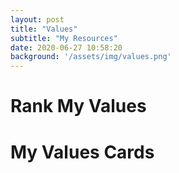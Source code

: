 ```yaml
---
layout: post
title: "Values"
subtitle: "My Resources"
date: 2020-06-27 10:58:20
background: '/assets/img/values.png'
---
```

# **Rank My Values**
<object data="/assets/pdf/values1.pdf" width="500" height="500" type='application/pdf'/>

# **My Values Cards**
<object data="/assets/pdf/values2.pdf" width="500" height="500" type='application/pdf'/>